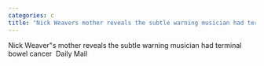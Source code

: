 ```yaml
---
categories: c
title: "Nick Weavers mother reveals the subtle warning musician had terminal bowel cancer  Daily Mail"
---
```

Nick Weaver"s mother reveals the subtle warning musician had terminal bowel cancer&nbsp;&nbsp;Daily Mail